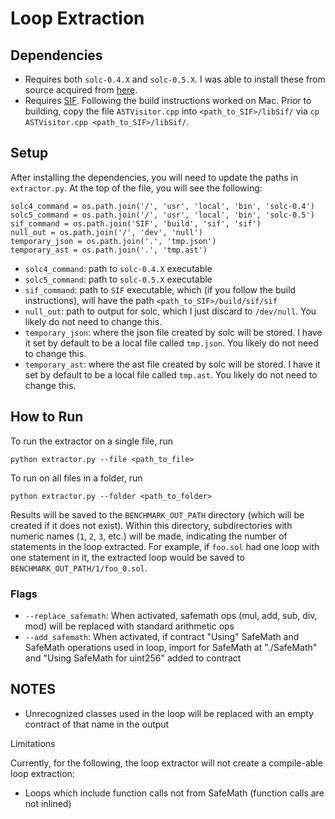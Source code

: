 # Loop Extraction

## Dependencies

* Requires both `solc-0.4.X` and `solc-0.5.X`. I was able to install these from source acquired from [here](https://github.com/ethereum/solidity/releases?after=v0.4.26).
* Requires [SIF](https://github.com/chao-peng/SIF). Following the build instructions worked on Mac. Prior to building, copy the file `ASTVisitor.cpp` into `<path_to_SIF>/libSif/` via `cp ASTVisitor.cpp <path_to_SIF>/libSif/`.

## Setup

After installing the dependencies, you will need to update the paths in `extractor.py`. At the top of the file, you will see the following:

```
solc4_command = os.path.join('/', 'usr', 'local', 'bin', 'solc-0.4')
solc5_command = os.path.join('/', 'usr', 'local', 'bin', 'solc-0.5')
sif_command = os.path.join('SIF', 'build', 'sif', 'sif')
null_out = os.path.join('/', 'dev', 'null')
temporary_json = os.path.join('.', 'tmp.json')
temporary_ast = os.path.join('.', 'tmp.ast')
```

* `solc4_command`: path to `solc-0.4.X` executable
* `solc5_command`: path to `solc-0.5.X` executable
* `sif_command`: path to `SIF` executable, which (if you follow the build instructions), will have the path `<path_to_SIF>/build/sif/sif`
* `null_out`: path to output for solc, which I just discard to `/dev/null`. You likely do not need to change this.
* `temporary_json`: where the json file created by solc will be stored. I have it set by default to be a local file called `tmp.json`. You likely do not need to change this.
* `temporary_ast`: where the ast file created by solc will be stored. I have it set by default to be a local file called `tmp.ast`. You likely do not need to change this.

## How to Run

To run the extractor on a single file, run

`python extractor.py --file <path_to_file>`

To run on all files in a folder, run

`python extractor.py --folder <path_to_folder>`

Results will be saved to the `BENCHMARK_OUT_PATH` directory (which will be created if it does not exist). Within this directory, subdirectories with numeric names (`1`, `2`, `3`, etc.) will be made, indicating the number of statements in the loop extracted. For example, if `foo.sol` had one loop with one statement in it, the extracted loop would be saved to `BENCHMARK_OUT_PATH/1/foo_0.sol`.

### Flags

* `--replace_safemath`: When activated, safemath ops (mul, add, sub, div, mod) will be replaced with standard arithmetic ops
* `--add_safemath`: When activated, if contract "Using" SafeMath and SafeMath operations used in loop, import for SafeMath at "./SafeMath" and "Using SafeMath for uint256" added to contract

## NOTES

* Unrecognized classes used in the loop will be replaced with an empty contract of that name in the output

Limitations

Currently, for the following, the loop extractor will not create a compile-able loop extraction:

* Loops which include function calls not from SafeMath (function calls are not inlined)